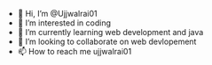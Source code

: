 - 👋 Hi, I’m @Ujjwalrai01
- 👀 I’m interested in coding
- 🌱 I’m currently learning web development and java
- 💞️ I’m looking to collaborate on web devlopement
- 📫 How to reach me ujjwalrai01

<!---
Ujjwalrai01/Ujjwalrai01 is a ✨ special ✨ repository because its `README.md` (this file) appears on your GitHub profile.
You can click the Preview link to take a look at your changes.
--->
